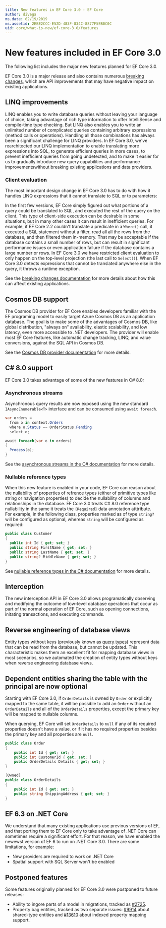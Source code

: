 ```yaml
---
title: New features in EF Core 3.0 - EF Core
author: divega
ms.date: 02/19/2019
ms.assetid: 2EBE2CCC-E52D-483F-834C-8877F5EB0C0C
uid: core/what-is-new/ef-core-3.0/features
---
```


# New features included in EF Core 3.0

The following list includes the major new features planned for EF Core 3.0.

EF Core 3.0 is a major release and also contains numerous [breaking changes](xref:core/what-is-new/ef-core-3.0/breaking-changes), which are API improvements that may have negative impact on existing applications.  

## LINQ improvements 

LINQ enables you to write database queries without leaving your language of choice, taking advantage of rich type information to offer IntelliSense and compile-time type checking.
But LINQ also enables you to write an unlimited number of complicated queries containing arbitrary expressions (method calls or operations).
Handling all those combinations has always been a significant challenge for LINQ providers.
In EF Core 3.0, we've rearchitected our LINQ implementation to enable translating more expressions into SQL, to generate efficient queries in more cases, to prevent inefficient queries from going undetected, and to make it easier for us to gradually introduce new query capabilities and performance improvementswithout breaking existing applications and data providers.

### Client evaluation

The most important design change in EF Core 3.0 has to do with how it handles LINQ expressions that it cannot translate to SQL or to parameters:

In the first few versions, EF Core simply figured out what portions of a query could be translated to SQL, and executed the rest of the query on the client.
This type of client-side execution can be desirable in some situations, but in many other cases it can result in inefficient queries.
For example, if EF Core 2.2 couldn't translate a predicate in a `Where()` call, it executed a SQL statement without a filter, read all all the rows from the database, and then filtered them in-memory.
That may be acceptable if the database contains a small number of rows, but can result in significant performance issues or even application failure if the database contains a large number or rows.
In EF Core 3.0 we have restricted client evaluation to only happen on the top-level projection (the last call to `Select()`).
When EF Core 3.0 detects expressions that cannot be translated anywhere else in the query, it throws a runtime exception.

See the [breaking changes documentation](xref:core/what-is-new/ef-core-3.0/breaking-changes#linq-queries-are-no-longer-evaluated-on-the-client) for more details about how this can affect existing applications.

## Cosmos DB support 

The Cosmos DB provider for EF Core enables developers familiar with the EF programing model to easily target Azure Cosmos DB as an application database.
The goal is to make some of the advantages of Cosmos DB, like global distribution, "always on" availability, elastic scalability, and low latency, even more accessible to .NET developers.
The provider will enable most EF Core features, like automatic change tracking, LINQ, and value conversions, against the SQL API in Cosmos DB.

See the [Cosmos DB provider documentation](xref:core/providers/cosmos/index) for more details.

## C# 8.0 support

EF Core 3.0 takes advantage of some of the new features in C# 8.0:

### Asynchronous streams

Asynchronous query results are now exposed using the new standard `IAsyncEnumerable<T>` interface and can be consumed using `await foreach`.

``` csharp
var orders = 
  from o in context.Orders
  where o.Status == OrderStatus.Pending
  select o;

await foreach(var o in orders)
{
  Process(o);
} 
```

See the [asynchronous streams in the C# documentation](https://docs.microsoft.com/dotnet/csharp/whats-new/csharp-8#asynchronous-streams) for more details.

### Nullable reference types 

When this new feature is enabled in your code, EF Core can reason about the nullability of properties of refrence types (either of primitive types like string or navigation properties) to decide the nullability of columns and relationships in the database.
EF Core 3.0 treats C# 8.0 reference type nullability in the same it treats the `[Required]` data annotation atttribute.  
For example, in the following class, properties marked as of type `string?` will be configured as optional, whereas `string` will be configured as required:

``` csharp
public class Customer
{
  public int Id { get; set; }
  public string FirstName { get; set; }
  public string LastName { get; set; }
  public string? MiddleName { get; set; }
}
```

See [nullable reference types in the C# documentation](https://docs.microsoft.com/dotnet/csharp/whats-new/csharp-8#nullable-reference-types) for more details.

## Interception

The new interception API in EF Core 3.0 allows programatically observing and modifying the outcome of low-level database operations that occur as part of the normal operation of EF Core, such as opening connections, initating transactions, and executing commands. 

## Reverse engineering of database views

Entity types without keys (previously known as [query types](xref:core/modeling/keyless-entity-types)) represent data that can be read from the database, but cannot be updated.
This characteristic makes them an excellent fit for mapping database views in most scenarios, so we automated the creation of entity types without keys when reverse engineering database views.

## Dependent entities sharing the table with the principal are now optional

Starting with EF Core 3.0, if `OrderDetails` is owned by `Order` or explicitly mapped to the same table, it will be possible to add an `Order` without an `OrderDetails` and all of the `OrderDetails` properties, except the primary key will be mapped to nullable columns.

When querying, EF Core will set `OrderDetails` to `null` if any of its required properties doesn't have a value, or if it has no required properties besides the primary key and all properties are `null`.

``` csharp
public class Order
{
    public int Id { get; set; }
    public int CustomerId { get; set; }
    public OrderDetails Details { get; set; }
}

[Owned]
public class OrderDetails
{
    public int Id { get; set; }
    public string ShippingAddress { get; set; }
}
```

## EF 6.3 on .NET Core

We understand that many existing applications use previous versions of EF, and that porting them to EF Core only to take advantage of .NET Core can sometimes require a significant effort.
For that reason, we have enabled the newewst version of EF 6 to run on .NET Core 3.0.
There are some limitations, for example:
- New providers are required to work on .NET Core
- Spatial support with SQL Server won't be enabled

## Postponed features

Some features originally planned for EF Core 3.0 were postponed to future releases: 

- Ability to ingore parts of a model in migrations, tracked as [#2725](https://github.com/aspnet/EntityFrameworkCore/issues/2725).
- Property bag entities, tracked as two separate issues: [#9914](https://github.com/aspnet/EntityFrameworkCore/issues/9914) about shared-type entities and [#13610](https://github.com/aspnet/EntityFrameworkCore/issues/13610) about indexed property mapping support.
